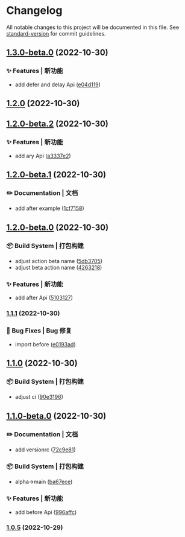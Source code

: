 # Changelog

All notable changes to this project will be documented in this file. See [standard-version](https://github.com/conventional-changelog/standard-version) for commit guidelines.

## [1.3.0-beta.0](https://github.com/gong9/poor-utils/compare/v1.2.0...v1.3.0-beta.0) (2022-10-30)


### ✨ Features | 新功能

* add defer and delay Api ([e04d119](https://github.com/gong9/poor-utils/commit/e04d1195b34dd6d72f139a8efac5db373c7861ac))

## [1.2.0](https://github.com/gong9/poor-utils/compare/v1.2.0-beta.2...v1.2.0) (2022-10-30)

## [1.2.0-beta.2](https://github.com/gong9/poor-utils/compare/v1.2.0-beta.1...v1.2.0-beta.2) (2022-10-30)


### ✨ Features | 新功能

* add ary Api ([a3337e2](https://github.com/gong9/poor-utils/commit/a3337e2599cd4888f14b707706c3ce6dfc4635af))

## [1.2.0-beta.1](https://github.com/gong9/poor-utils/compare/v1.2.0-beta.0...v1.2.0-beta.1) (2022-10-30)


### ✏️ Documentation | 文档

* add after example ([1cf7158](https://github.com/gong9/poor-utils/commit/1cf71588bc49f0a04beafa2ba4d020ac5fdb0f49))

## [1.2.0-beta.0](https://github.com/gong9/poor-utils/compare/v1.1.1...v1.2.0-beta.0) (2022-10-30)


### 📦‍ Build System | 打包构建

* adjust action beta name ([5db3705](https://github.com/gong9/poor-utils/commit/5db3705d872a4f59a697e8128652ae1b07e77111))
* adjust beta action name ([4263218](https://github.com/gong9/poor-utils/commit/4263218e7fd046734db374c7c5bd08a35b326b90))


### ✨ Features | 新功能

* add after Api ([5103127](https://github.com/gong9/poor-utils/commit/510312701b93a667665be5f37d809e718a169049))

### [1.1.1](https://github.com/gong9/poor-utils/compare/v1.1.0...v1.1.1) (2022-10-30)


### 🐛 Bug Fixes | Bug 修复

* import before ([e0193ad](https://github.com/gong9/poor-utils/commit/e0193ad8b0a1dc871ba0e9672f6fdc010504dc97))

## [1.1.0](https://github.com/gong9/poor-utils/compare/v1.1.0-beta.0...v1.1.0) (2022-10-30)


### 📦‍ Build System | 打包构建

* adjust ci ([90e3196](https://github.com/gong9/poor-utils/commit/90e3196aa23faea46cc8a288d2762398f802dd04))

## [1.1.0-beta.0](https://github.com/gong9/poor-utils/compare/v1.0.5...v1.1.0-beta.0) (2022-10-30)


### ✏️ Documentation | 文档

* add versionrc ([72c9e81](https://github.com/gong9/poor-utils/commit/72c9e812c8e4204e251ff51d7b6e800c99637e1f))


### 📦‍ Build System | 打包构建

* alpha->main ([ba67ece](https://github.com/gong9/poor-utils/commit/ba67ece8451a40ae8d96452c5f46665ab3bc0ec7))


### ✨ Features | 新功能

* add before Api ([996affc](https://github.com/gong9/poor-utils/commit/996affcb629c22f0730b26142df48f9b35929212))

### [1.0.5](https://github.com/gong9/poor-utils/compare/v1.0.5-beta.0...v1.0.5) (2022-10-29)
